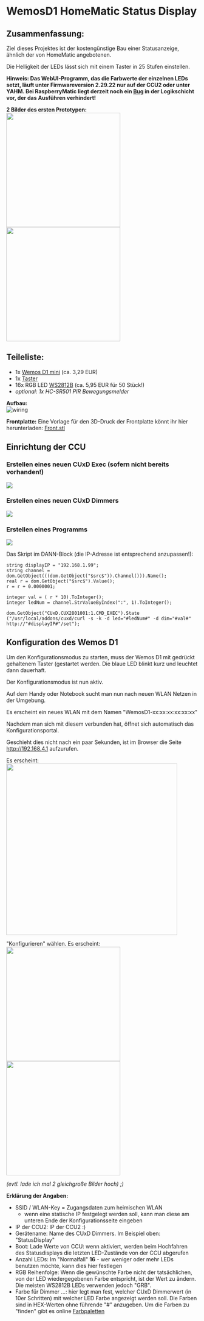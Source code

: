 # WemosD1 HomeMatic Status Display

## Zusammenfassung:
Ziel dieses Projektes ist der kostengünstige Bau einer Statusanzeige, ähnlich der von HomeMatic angebotenen.

Die Helligkeit der LEDs lässt sich mit einem Taster in 25 Stufen einstellen.

**Hinweis: Das WebUI-Programm, das die Farbwerte der einzelnen LEDs setzt, läuft unter Firmwareversion 2.29.22 nur auf der CCU2 oder unter YAHM. Bei RaspberryMatic liegt derzeit noch ein [Bug](https://github.com/jens-maus/RaspberryMatic/issues/151) in der Logikschicht vor, der das Ausführen verhindert!**

**2 Bilder des ersten Prototypen:**<br>
<img src="Images/proto_front.jpg" width="300"> <img src="Images/proto_back.jpg" width="300">

## Teileliste:
- 1x [Wemos D1 mini](http://www.ebay.de/itm/272271662681) (ca. 3,29 EUR)
- 1x [Taster](http://www.ebay.de/itm/263057910534)
- 16x RGB LED [WS2812B](http://www.ebay.de/itm/222580456169) (ca. 5,95 EUR für 50 Stück!)
- _optional: 1x HC-SR501 PIR Bewegungsmelder_

**Aufbau:**<br>
![wiring](Images/wiring.png)

**Frontplatte:**
Eine Vorlage für den 3D-Druck der Frontplatte könnt ihr hier herunterladen: [Front.stl](Images/Front.stl)

## Einrichtung der CCU
### Erstellen eines neuen CUxD Exec (sofern nicht bereits vorhanden!)<br>
<img src="Images/CUxD_Exec_erstellen.png">

### Erstellen eines neuen CUxD Dimmers<br>
<img src="Images/CUxD_Dimmer_erstellen.png">

### Erstellen eines Programms<br>
<img src="Images/HomeMatic_Programm.png">

Das Skript im DANN-Block (die IP-Adresse ist entsprechend anzupassen!):
```
string displayIP = "192.168.1.99";
string channel = dom.GetObject(((dom.GetObject("$src$")).Channel())).Name();
real r = dom.GetObject("$src$").Value();
r = r + 0.0000001;

integer val = ( r * 10).ToInteger();
integer ledNum = channel.StrValueByIndex(":", 1).ToInteger();

dom.GetObject("CUxD.CUX2801001:1.CMD_EXEC").State ("/usr/local/addons/cuxd/curl -s -k -d led="#ledNum#" -d dim="#val#" http://"#displayIP#"/set");
```

## Konfiguration des Wemos D1
Um den Konfigurationsmodus zu starten, muss der Wemos D1 mit gedrückt gehaltenem Taster (gestartet werden. Die blaue LED blinkt kurz und leuchtet dann dauerhaft.

Der Konfigurationsmodus ist nun aktiv.

Auf dem Handy oder Notebook sucht man nun nach neuen WLAN Netzen in der Umgebung.

Es erscheint ein neues WLAN mit dem Namen "WemosD1-xx:xx:xx:xx:xx:xx"

Nachdem man sich mit diesem verbunden hat, öffnet sich automatisch das Konfigurationsportal.

Geschieht dies nicht nach ein paar Sekunden, ist im Browser die Seite http://192.168.4.1 aufzurufen.

Es erscheint:<br>
<img src="Images/config_start.png" width="450">


"Konfigurieren" wählen. Es erscheint:<br>
<img src="Images/config_leer.png" width="300"><img src="Images/config_beispiel.png" width="300">

_(evtl. lade ich mal 2 gleichgroße Bilder hoch) ;)_

**Erklärung der Angaben:**
- SSID / WLAN-Key = Zugangsdaten zum heimischen WLAN
  - wenn eine statische IP festgelegt werden soll, kann man diese am unteren Ende der Konfigurationsseite eingeben
- IP der CCU2: IP der CCU2 :) 
- Gerätename: Name des CUxD Dimmers. Im Beispiel oben: "StatusDisplay"
- Boot: Lade Werte von CCU: wenn aktiviert, werden beim Hochfahren des Statusdisplays die letzten LED-Zustände von der CCU abgerufen
- Anzahl LEDs: Im "Normalfall" **16** - wer weniger oder mehr LEDs benutzen möchte, kann dies hier festlegen
- RGB Reihenfolge: Wenn die gewünschte Farbe nicht der tatsächlichen, von der LED wiedergegebenen Farbe entspricht, ist der Wert zu ändern. Die meisten WS2812B LEDs verwenden jedoch "GRB". 
- Farbe für Dimmer ...: hier legt man fest, welcher CUxD Dimmerwert (in 10er Schritten) mit welcher LED Farbe angezeigt werden soll. Die Farben sind in HEX-Werten ohne führende "#" anzugeben. Um die Farben zu "finden" gibt es online [Farbpaletten](http://htmlcolorcodes.com)
